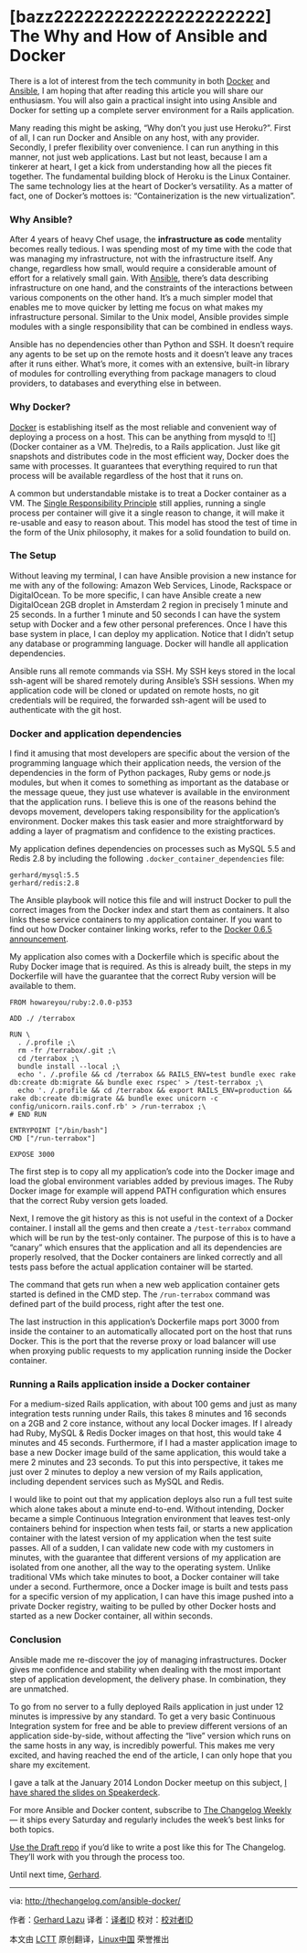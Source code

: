 [bazz222222222222222222222]
The Why and How of Ansible and Docker
================================================================================
There is a lot of interest from the tech community in both [Docker][1] and [Ansible][2], I am hoping that after reading this article you will share our enthusiasm. You will also gain a practical insight into using Ansible and Docker for setting up a complete server environment for a Rails application.

Many reading this might be asking, “Why don’t you just use Heroku?”. First of all, I can run Docker and Ansible on any host, with any provider. Secondly, I prefer flexibility over convenience. I can run anything in this manner, not just web applications. Last but not least, because I am a tinkerer at heart, I get a kick from understanding how all the pieces fit together. The fundamental building block of Heroku is the Linux Container. The same technology lies at the heart of Docker’s versatility. As a matter of fact, one of Docker’s mottoes is: “Containerization is the new virtualization”.

### Why Ansible? ###

After 4 years of heavy Chef usage, the **infrastructure as code** mentality becomes really tedious. I was spending most of my time with the code that was managing my infrastructure, not with the infrastructure itself. Any change, regardless how small, would require a considerable amount of effort for a relatively small gain. With [Ansible][3], there’s data describing infrastructure on one hand, and the constraints of the interactions between various components on the other hand. It’s a much simpler model that enables me to move quicker by letting me focus on what makes my infrastructure personal. Similar to the Unix model, Ansible provides simple modules with a single responsibility that can be combined in endless ways.

Ansible has no dependencies other than Python and SSH. It doesn’t require any agents to be set up on the remote hosts and it doesn’t leave any traces after it runs either. What’s more, it comes with an extensive, built-in library of modules for controlling everything from package managers to cloud providers, to databases and everything else in between.

### Why Docker? ###

[Docker][4] is establishing itself as the most reliable and convenient way of deploying a process on a host. This can be anything from mysqld to ![](Docker container as a VM. The)redis, to a Rails application. Just like git snapshots and distributes code in the most efficient way, Docker does the same with processes. It guarantees that everything required to run that process will be available regardless of the host that it runs on.

A common but understandable mistake is to treat a Docker container as a VM. The [Single Responsibility Principle][5] still applies, running a single process per container will give it a single reason to change, it will make it re-usable and easy to reason about. This model has stood the test of time in the form of the Unix philosophy, it makes for a solid foundation to build on.

### The Setup ###

Without leaving my terminal, I can have Ansible provision a new instance for me with any of the following: Amazon Web Services, Linode, Rackspace or DigitalOcean. To be more specific, I can have Ansible create a new DigitalOcean 2GB droplet in Amsterdam 2 region in precisely 1 minute and 25 seconds. In a further 1 minute and 50 seconds I can have the system setup with Docker and a few other personal preferences. Once I have this base system in place, I can deploy my application. Notice that I didn’t setup any database or programming language. Docker will handle all application dependencies.

Ansible runs all remote commands via SSH. My SSH keys stored in the local ssh-agent will be shared remotely during Ansible’s SSH sessions. When my application code will be cloned or updated on remote hosts, no git credentials will be required, the forwarded ssh-agent will be used to authenticate with the git host.

### Docker and application dependencies ###

I find it amusing that most developers are specific about the version of the programming language which their application needs, the version of the dependencies in the form of Python packages, Ruby gems or node.js modules, but when it comes to something as important as the database or the message queue, they just use whatever is available in the environment that the application runs. I believe this is one of the reasons behind the devops movement, developers taking responsibility for the application’s environment. Docker makes this task easier and more straightforward by adding a layer of pragmatism and confidence to the existing practices.

My application defines dependencies on processes such as MySQL 5.5 and Redis 2.8 by including the following `.docker_container_dependencies` file:

    gerhard/mysql:5.5
    gerhard/redis:2.8

The Ansible playbook will notice this file and will instruct Docker to pull the correct images from the Docker index and start them as containers. It also links these service containers to my application container. If you want to find out how Docker container linking works, refer to the [Docker 0.6.5 announcement][6].

My application also comes with a Dockerfile which is specific about the Ruby Docker image that is required. As this is already built, the steps in my Dockerfile will have the guarantee that the correct Ruby version will be available to them.

    FROM howareyou/ruby:2.0.0-p353
    
    ADD ./ /terrabox
    
    RUN \
      . /.profile ;\
      rm -fr /terrabox/.git ;\
      cd /terrabox ;\
      bundle install --local ;\
      echo '. /.profile && cd /terrabox && RAILS_ENV=test bundle exec rake db:create db:migrate && bundle exec rspec' > /test-terrabox ;\
      echo '. /.profile && cd /terrabox && export RAILS_ENV=production && rake db:create db:migrate && bundle exec unicorn -c config/unicorn.rails.conf.rb' > /run-terrabox ;\
    # END RUN
    
    ENTRYPOINT ["/bin/bash"]
    CMD ["/run-terrabox"]
    
    EXPOSE 3000

The first step is to copy all my application’s code into the Docker image and load the global environment variables added by previous images. The Ruby Docker image for example will append PATH configuration which ensures that the correct Ruby version gets loaded.

Next, I remove the git history as this is not useful in the context of a Docker container. I install all the gems and then create a `/test-terrabox` command which will be run by the test-only container. The purpose of this is to have a “canary” which ensures that the application and all its dependencies are properly resolved, that the Docker containers are linked correctly and all tests pass before the actual application container will be started.

The command that gets run when a new web application container gets started is defined in the CMD step. The `/run-terrabox` command was defined part of the build process, right after the test one.

The last instruction in this application’s Dockerfile maps port 3000 from inside the container to an automatically allocated port on the host that runs Docker. This is the port that the reverse proxy or load balancer will use when proxying public requests to my application running inside the Docker container.

### Running a Rails application inside a Docker container ###

For a medium-sized Rails application, with about 100 gems and just as many integration tests running under Rails, this takes 8 minutes and 16 seconds on a 2GB and 2 core instance, without any local Docker images. If I already had Ruby, MySQL & Redis Docker images on that host, this would take 4 minutes and 45 seconds. Furthermore, if I had a master application image to base a new Docker image build of the same application, this would take a mere 2 minutes and 23 seconds. To put this into perspective, it takes me just over 2 minutes to deploy a new version of my Rails application, including dependent services such as MySQL and Redis.

I would like to point out that my application deploys also run a full test suite which alone takes about a minute end-to-end. Without intending, Docker became a simple Continuous Integration environment that leaves test-only containers behind for inspection when tests fail, or starts a new application container with the latest version of my application when the test suite passes. All of a sudden, I can validate new code with my customers in minutes, with the guarantee that different versions of my application are isolated from one another, all the way to the operating system. Unlike traditional VMs which take minutes to boot, a Docker container will take under a second. Furthermore, once a Docker image is built and tests pass for a specific version of my application, I can have this image pushed into a private Docker registry, waiting to be pulled by other Docker hosts and started as a new Docker container, all within seconds.

### Conclusion ###

Ansible made me re-discover the joy of managing infrastructures. Docker gives me confidence and stability when dealing with the most important step of application development, the delivery phase. In combination, they are unmatched.

To go from no server to a fully deployed Rails application in just under 12 minutes is impressive by any standard. To get a very basic Continuous Integration system for free and be able to preview different versions of an application side-by-side, without affecting the “live” version which runs on the same hosts in any way, is incredibly powerful. This makes me very excited, and having reached the end of the article, I can only hope that you share my excitement.

I gave a talk at the January 2014 London Docker meetup on this subject, [I have shared the slides on Speakerdeck][7].

For more Ansible and Docker content, subscribe to [The Changelog Weekly][8] — it ships every Saturday and regularly includes the week’s best links for both topics.

[Use the Draft repo][9] if you’d like to write a post like this for The Changelog. They’ll work with you through the process too.

Until next time, [Gerhard][a].

--------------------------------------------------------------------------------

via: http://thechangelog.com/ansible-docker/

作者：[Gerhard Lazu][a]
译者：[译者ID](https://github.com/译者ID)
校对：[校对者ID](https://github.com/校对者ID)

本文由 [LCTT](https://github.com/LCTT/TranslateProject) 原创翻译，[Linux中国](http://linux.cn/) 荣誉推出

[a]:https://twitter.com/gerhardlazu
[1]:https://www.docker.io/
[2]:https://github.com/ansible/ansible
[3]:http://ansible.com/
[4]:http://docker.io/
[5]:http://en.wikipedia.org/wiki/Single_responsibility_principle
[6]:http://blog.docker.io/2013/10/docker-0-6-5-links-container-naming-advanced-port-redirects-host-integration/
[7]:https://speakerdeck.com/gerhardlazu/ansible-and-docker-the-path-to-continuous-delivery-part-1
[8]:http://thechangelog.com/weekly/
[9]:https://github.com/thechangelog/draft
